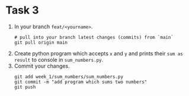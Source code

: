 # Task 3
1. In your branch `feat/<yourname>`.
   ```shell
   # pull into your branch latest changes (commits) from `main`
   git pull origin main
   ```
2. Create python program which accepts `x` and `y` and prints their `sum as result` to console in `sum_numbers.py`.
3. Commit your changes.
   ```shell
   git add week_1/sum_numbers/sum_numbers.py
   git commit -m "add program which sums two numbers"
   git push
   ```
